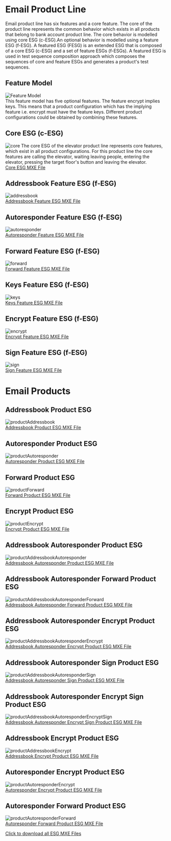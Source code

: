 # Email Product Line 

Email product line has six features and a core feature. The core of the product line represents the common behavior which exists in all products that belong to bank account product line. The core behavior is modelled using core ESG (c-ESG).An optional behavior is modelled using a feature ESG (f-ESG). A featured ESG (FESG) is an extended ESG that is composed of a core ESG (c-ESG) and a set of feature ESGs (f-ESGs). A featured ESG is used in test sequence composition approach which composes the sequences of core and feature ESGs and generates a product's test sequences.

## Feature Model

![Feature Model](https://github.com/esg4aspl/SPL-FESG-Examples/blob/master/Email/EmailModelImages/EmailPL_FeatureModel.png)\
This feature model has five optional features. The feature encrypt implies keys. This means that a product configuration which has the implying feature i.e. encrypt must have the feature keys. Different product configurations could be obtained by combining these features. 

## Core ESG (c-ESG)
 ![core](https://github.com/esg4aspl/SPL-FESG-Examples/blob/master/Email/EmailModelImages/core.png)
 The core ESG of the elevator product line represents core features, which exist in all product configurations. For this product line the core features are calling the elevator, waiting leaving people, entering the elevator, pressing the target floor's button and leaving the elevator.\
 [Core ESG MXE File]()

## Addressbook Feature ESG (f-ESG)
![addressbook](https://github.com/esg4aspl/SPL-FESG-Examples/blob/master/Email/EmailModelImages/addressbook.png)
\
[Addressbook Feature ESG MXE File]()

## Autoresponder Feature ESG (f-ESG)
![autoresponder](https://github.com/esg4aspl/SPL-FESG-Examples/blob/master/Email/EmailModelImages/autoresponder.png)
\
[Autoresponder Feature ESG MXE File]()

## Forward Feature ESG (f-ESG)
![forward](https://github.com/esg4aspl/SPL-FESG-Examples/blob/master/Email/EmailModelImages/forward.png)
\
[Forward Feature ESG MXE File]()

## Keys Feature ESG (f-ESG)
![keys](https://github.com/esg4aspl/SPL-FESG-Examples/blob/master/Email/EmailModelImages/keys.png)
\
[Keys Feature ESG MXE File]()

## Encrypt Feature ESG (f-ESG)
![encrypt](https://github.com/esg4aspl/SPL-FESG-Examples/blob/master/Email/EmailModelImages/encrypt.png)
\
[Encrypt Feature ESG MXE File]()
## Sign Feature ESG (f-ESG)
![sign](https://github.com/esg4aspl/SPL-FESG-Examples/blob/master/Email/EmailModelImages/sign.png)
\
[Sign Feature ESG MXE File](https://github.com/esg4aspl/SPL-FESG-Examples/blob/master/Email/EmailModelImages/sign.png)

 # Email Products
 
 ## Addressbook Product ESG
![productAddressbook](https://github.com/esg4aspl/SPL-FESG-Examples/blob/master/Email/EmailModelImages/emailProduct_addressbook.png)
\
[Addressbook Product ESG MXE File]()

 ## Autoresponder Product ESG
![productAutoresponder](https://github.com/esg4aspl/SPL-FESG-Examples/blob/master/Email/EmailModelImages/emailProduct_autoresponder.png)
\
[Autoresponder Product ESG MXE File]()

 ## Forward Product ESG
![productForward](https://github.com/esg4aspl/SPL-FESG-Examples/blob/master/Email/EmailModelImages/emailProduct_forward.png)
\
[Forward Product ESG MXE File]()

 ## Encrypt Product ESG
![productEncrypt](https://github.com/esg4aspl/SPL-FESG-Examples/blob/master/Email/EmailModelImages/emailProduct_encrypt.png)
\
[Encrypt Product ESG MXE File]()

 ## Addressbook Autoresponder Product ESG
![productAddressbookAutoresponder](https://github.com/esg4aspl/SPL-FESG-Examples/blob/master/Email/EmailModelImages/emailProduct_addressbookAutoresponder.png)
\
[Addressbook Autoresponder Product ESG MXE File]()

 ## Addressbook Autoresponder Forward Product ESG
![productAddressbookAutoresponderForward](https://github.com/esg4aspl/SPL-FESG-Examples/blob/master/Email/EmailModelImages/emailProduct_addressbookAutoresponderForward.png)
\
[Addressbook Autoresponder Forward Product ESG MXE File]()

 ## Addressbook Autoresponder Encrypt Product ESG
![productAddressbookAutoresponderEncrypt](https://github.com/esg4aspl/SPL-FESG-Examples/blob/master/Email/EmailModelImages/emailProduct_addressbookAutoresponderEncrypt.png)
\
[Addressbook Autoresponder Encrypt Product ESG MXE File]()

 ## Addressbook Autoresponder Sign Product ESG
![productAddressbookAutoresponderSign](https://github.com/esg4aspl/SPL-FESG-Examples/blob/master/Email/EmailModelImages/emailProduct_addressbookAutoresponderSign.png)
\
[Addressbook Autoresponder Sign Product ESG MXE File]()

 ## Addressbook Autoresponder Encrypt Sign Product ESG
![productAddressbookAutoresponderEncryptSign](https://github.com/esg4aspl/SPL-FESG-Examples/blob/master/Email/EmailModelImages/emailProduct_addressbookAutoresponderEncryptSign.png)
\
[Addressbook Autoresponder Encrypt Sign Product ESG MXE File]()

 ## Addressbook Encrypt Product ESG
![productAddressbookEncrypt](https://github.com/esg4aspl/SPL-FESG-Examples/blob/master/Email/EmailModelImages/emailProduct_addressbookEncrypt.png)
\
[Addressbook Encrypt Product ESG MXE File]()

 ## Autoresponder Encrypt Product ESG
![productAutoresponderEncrypt](https://github.com/esg4aspl/SPL-FESG-Examples/blob/master/Email/EmailModelImages/emailProduct_autoresponderEncrypt.png)
\
[Autoresponder Encrypt Product ESG MXE File]()

 ## Autoresponder Forward Product ESG
![productAutoresponderForward](https://github.com/esg4aspl/SPL-FESG-Examples/blob/master/Email/EmailModelImages/emailProduct_autoresponderForward.png)
\
[Autoresponder Forward Product ESG MXE File]()

[Click to download all ESG MXE Files]()
